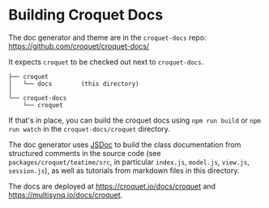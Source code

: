 # Building Croquet Docs

The doc generator and theme are in the `croquet-docs` repo: https://github.com/croquet/croquet-docs/

It expects `croquet` to be checked out next to `croquet-docs`.

    ├── croquet
    │   └── docs        (this directory)
    │
    └── croquet-docs
        └── croquet

If that's in place, you can build the croquet docs using `npm run build` or `npm run watch` in the `croquet-docs/croquet` directory.

The doc generator uses [JSDoc](https://jsdoc.app) to build the class documentation from structured comments in the source code (see `packages/croquet/teatime/src`, in particular `index.js`, `model.js`, `view.js`, `session.js`), as well as tutorials from markdown files in this directory.

The docs are deployed at https://croquet.io/docs/croquet and https://multisynq.io/docs/croquet.

